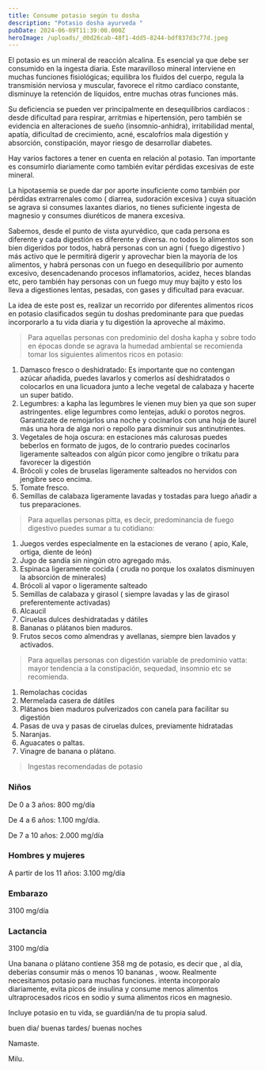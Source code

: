 ```yaml
---
title: Consume potasio según tu dosha
description: "Potasio dosha ayurveda "
pubDate: 2024-06-09T11:39:00.000Z
heroImage: /uploads/_d0d26cab-48f1-4dd5-8244-bdf837d3c77d.jpeg
---
```

El potasio es un mineral de reacción alcalina. Es esencial ya que debe ser consumido en la ingesta diaria. Este maravilloso mineral interviene en muchas funciones fisiológicas; equilibra los fluidos del cuerpo, regula la transmisión nerviosa y muscular, favorece el ritmo cardíaco constante, disminuye la retención de líquidos, entre muchas otras funciones más.

Su deficiencia se pueden ver principalmente en desequilibrios cardíacos : desde dificultad para respirar, arritmias e hipertensión, pero también se evidencia en alteraciones de sueño (insomnio-anhidra), irritabilidad mental, apatía, dificultad de crecimiento, acné, escalofríos mala digestión y absorción, constipación, mayor riesgo de desarrollar diabetes. 

Hay varios factores a tener en cuenta en relación al potasio. Tan importante es consumirlo diariamente como también evitar pérdidas excesivas de este mineral. 

La hipotasemia se puede dar por aporte insuficiente como también por pérdidas extrarrenales como ( diarrea, sudoración excesiva ) cuya situación se agrava si consumes laxantes diarios, no tienes suficiente ingesta de magnesio y consumes diuréticos de manera excesiva.

Sabemos, desde el punto de vista ayurvédico, que cada persona es diferente y cada digestión es diferente y diversa. no todos lo alimentos son bien digeridos por todos, habrá personas con un agni ( fuego digestivo ) más activo que le permitirá digerir y aprovechar bien la mayoría de los alimentos, y habrá personas con un fuego en desequilibrio por aumento excesivo, desencadenando procesos inflamatorios, acidez, heces blandas etc, pero también hay personas con un fuego muy muy bajito y esto los lleva a digestiones lentas, pesadas, con gases y dificultad para evacuar. 

La idea de este post es, realizar un recorrido por diferentes alimentos ricos en potasio clasificados según tu doshas predominante para que puedas incorporarlo a tu vida diaria y tu digestión la aproveche al máximo. 

> Para aquellas personas con predominio del dosha kapha y sobre todo en épocas donde se agrava la humedad ambiental se recomienda tomar los siguientes alimentos ricos en potasio:

1. Damasco fresco o deshidratado: Es importante que no contengan azúcar añadida, puedes lavarlos y comerlos así deshidratados o colocarlos en una licuadora junto a leche vegetal de calabaza y hacerte un super batido. 
2. Legumbres: a kapha las legumbres le vienen muy bien ya que son super astringentes. elige legumbres como lentejas, aduki o porotos negros. Garantizate de remojarlos una noche y cocinarlos con una hoja de laurel más una hora de alga nori o repollo para disminuir sus antinutrientes. 
3. Vegetales de hoja oscura: en estaciones más calurosas puedes beberlos en formato de jugos, de lo contrario puedes cocinarlos ligeramente salteados con algún picor como jengibre o trikatu para favorecer la digestión
4. Brócoli y coles de bruselas ligeramente salteados no hervidos con jengibre seco encima.
5. Tomate fresco.
6. Semillas de calabaza ligeramente lavadas y tostadas para luego añadir a tus preparaciones. 

> Para aquellas personas pitta, es decir, predominancia de fuego digestivo puedes sumar a tu cotidiano:

1. Juegos verdes especialmente en la estaciones de verano ( apio, Kale, ortiga, diente de león)
2. Jugo de sandía sin ningún otro agregado más.
3. Espinaca ligeramente cocida ( cruda no porque los oxalatos disminuyen la absorción de minerales)
4. Brócoli al vapor o ligeramente salteado
5. Semillas de calabaza y girasol ( siempre lavadas y las de girasol preferentemente activadas)
6. Alcaucil 
7. Ciruelas dulces deshidratadas y dátiles
8. Bananas o plátanos bien maduros. 
9. Frutos secos como almendras y avellanas, siempre bien lavados y activados. 



> Para aquellas personas con digestión variable de predominio vatta: mayor tendencia a la constipación, sequedad, insomnio etc se recomienda.

1. Remolachas cocidas
2. Mermelada casera de dátiles 
3. Plátanos bien maduros pulverizados con canela para facilitar su digestión 
4. Pasas de uva y pasas de ciruelas dulces, previamente hidratadas
5. Naranjas. 
6. Aguacates o paltas.
7. Vinagre de banana o plátano. 

> Ingestas recomendadas de potasio

### Niños

De 0 a 3 años: 800 mg/día

De 4 a 6 años: 1.100 mg/día.

De 7 a 10 años: 2.000 mg/día

### Hombres y mujeres

A partir de los 11 años: 3.100 mg/día

### Embarazo

3100 mg/día

### Lactancia

3100 mg/día

Una banana o plátano contiene 358 mg de potasio, es decir que , al día, deberías consumir más o menos 10 bananas , woow. Realmente necesitamos potasio para muchas funciones. intenta incorporalo diariamente, evita picos de insulina y consume menos alimentos ultraprocesados ricos en sodio y suma alimentos ricos en magnesio. 

Incluye potasio en tu vida, se guardián/na de tu propia salud.

buen dia/ buenas tardes/ buenas noches 

Namaste. 



Milu.
